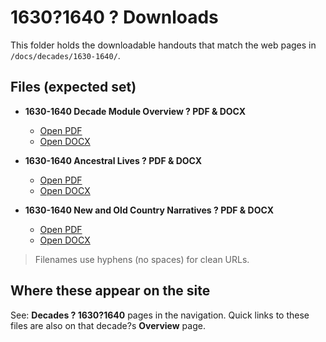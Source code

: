 # 1630?1640 ? Downloads

This folder holds the downloadable handouts that match the web pages in
`/docs/decades/1630-1640/`.

## Files (expected set)

- **1630-1640 Decade Module Overview ? PDF & DOCX**
  - [Open PDF](./1630-1640-Decade-Module-Overview.pdf)
  - [Open DOCX](./1630-1640-Decade-Module-Overview.docx)

- **1630-1640 Ancestral Lives ? PDF & DOCX**
  - [Open PDF](./1630-1640-Ancestral-Lives.pdf)
  - [Open DOCX](./1630-1640-Ancestral-Lives.docx)

- **1630-1640 New and Old Country Narratives ? PDF & DOCX**
  - [Open PDF](./1630-1640-New-and-Old-Country-Narratives.pdf)
  - [Open DOCX](./1630-1640-New-and-Old-Country-Narratives.docx)

> Filenames use hyphens (no spaces) for clean URLs.

## Where these appear on the site

See: **Decades ? 1630?1640** pages in the navigation. Quick links to these
files are also on that decade?s **Overview** page.
